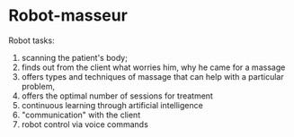 # Robot-masseur
Robot tasks:
1) scanning the patient's body;
2) finds out from the client what worries him, why he came for a massage
3) offers types and techniques of massage that can help with a particular problem,
4) offers the optimal number of sessions for treatment
5) continuous learning through artificial intelligence
6) "communication" with the client
7) robot control via voice commands
